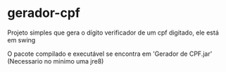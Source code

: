 # gerador-cpf
Projeto simples que gera o dígito verificador de um cpf digitado, ele está em swing

O pacote compilado e executável se encontra em 'Gerador de CPF.jar' (Necessario no minimo uma jre8)
